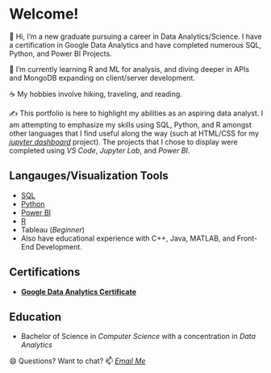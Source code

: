 # Welcome!

👋 Hi, I’m a new graduate pursuing a career in Data Analytics/Science. I have a certification in Google Data Analytics and have completed numerous SQL, Python, and Power BI Projects.

🌱 I’m currently learning R and ML for analysis, and diving deeper in APIs and MongoDB expanding on client/server development.

☕ My hobbies involve hiking, traveling, and reading.

✍️ This portfolio is here to highlight my abilities as an aspiring data analyst. I am attempting to emphasize my skills using SQL, Python, and R amongst other languages that I find useful along the way (such at HTML/CSS for my [*jupyter dashboard*](https://github.com/bdavidson16/Python/tree/main/CDC%3A%20COVID-19%20Dashboard) project). The projects that I chose to display were completed using *VS Code*, *Jupyter Lab*, and *Power BI*.

## Langauges/Visualization Tools

  - [SQL](https://github.com/bdavidson16/SQL/blob/main/README.md)
  - [Python](https://github.com/bdavidson16/Python/blob/main/README.md)
  - [Power BI](https://github.com/bdavidson16/Power-BI/blob/main/README.md)
  - [R](https://github.com/bdavidson16/R)
  - Tableau (*Beginner*)
  - Also have educational experience with C++, Java, MATLAB, and Front-End Development.

## Certifications

  - **[Google Data Analytics Certificate](https://github.com/user-attachments/files/19200487/Coursera.XMI1DZCNZCTY.pdf)**

## Education
 
  - Bachelor of Science in *Computer Science* with a concentration in *Data Analytics*


😄 Questions? Want to chat? 📫 *<a href="mailto:bailey.davidson@snhu.edu">Email Me</a>*


